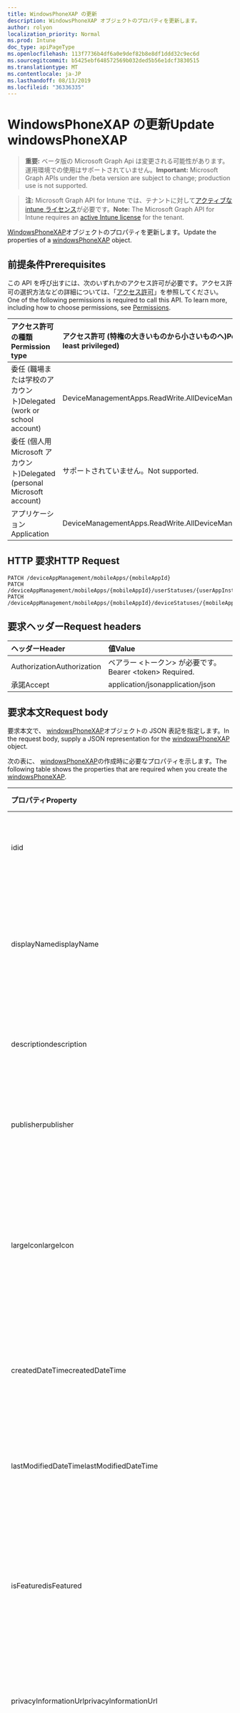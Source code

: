 ```yaml
---
title: WindowsPhoneXAP の更新
description: WindowsPhoneXAP オブジェクトのプロパティを更新します。
author: rolyon
localization_priority: Normal
ms.prod: Intune
doc_type: apiPageType
ms.openlocfilehash: 113f7736b4df6a0e9def82b8e8df1ddd32c9ec6d
ms.sourcegitcommit: b5425ebf648572569b032ded5b56e1dcf3830515
ms.translationtype: MT
ms.contentlocale: ja-JP
ms.lasthandoff: 08/13/2019
ms.locfileid: "36336335"
---
```

# <a name="update-windowsphonexap"></a><span data-ttu-id="fc78f-103">WindowsPhoneXAP の更新</span><span class="sxs-lookup"><span data-stu-id="fc78f-103">Update windowsPhoneXAP</span></span>

> <span data-ttu-id="fc78f-104">**重要:** ベータ版の Microsoft Graph Api は変更される可能性があります。運用環境での使用はサポートされていません。</span><span class="sxs-lookup"><span data-stu-id="fc78f-104">**Important:** Microsoft Graph APIs under the /beta version are subject to change; production use is not supported.</span></span>

> <span data-ttu-id="fc78f-105">**注:** Microsoft Graph API for Intune では、テナントに対して[アクティブな intune ライセンス](https://go.microsoft.com/fwlink/?linkid=839381)が必要です。</span><span class="sxs-lookup"><span data-stu-id="fc78f-105">**Note:** The Microsoft Graph API for Intune requires an [active Intune license](https://go.microsoft.com/fwlink/?linkid=839381) for the tenant.</span></span>

<span data-ttu-id="fc78f-106">[WindowsPhoneXAP](../resources/intune-apps-windowsphonexap.md)オブジェクトのプロパティを更新します。</span><span class="sxs-lookup"><span data-stu-id="fc78f-106">Update the properties of a [windowsPhoneXAP](../resources/intune-apps-windowsphonexap.md) object.</span></span>

## <a name="prerequisites"></a><span data-ttu-id="fc78f-107">前提条件</span><span class="sxs-lookup"><span data-stu-id="fc78f-107">Prerequisites</span></span>
<span data-ttu-id="fc78f-p101">この API を呼び出すには、次のいずれかのアクセス許可が必要です。アクセス許可の選択方法などの詳細については、「[アクセス許可](/graph/permissions-reference)」を参照してください。</span><span class="sxs-lookup"><span data-stu-id="fc78f-p101">One of the following permissions is required to call this API. To learn more, including how to choose permissions, see [Permissions](/graph/permissions-reference).</span></span>

|<span data-ttu-id="fc78f-110">アクセス許可の種類</span><span class="sxs-lookup"><span data-stu-id="fc78f-110">Permission type</span></span>|<span data-ttu-id="fc78f-111">アクセス許可 (特権の大きいものから小さいものへ)</span><span class="sxs-lookup"><span data-stu-id="fc78f-111">Permissions (from most to least privileged)</span></span>|
|:---|:---|
|<span data-ttu-id="fc78f-112">委任 (職場または学校のアカウント)</span><span class="sxs-lookup"><span data-stu-id="fc78f-112">Delegated (work or school account)</span></span>|<span data-ttu-id="fc78f-113">DeviceManagementApps.ReadWrite.All</span><span class="sxs-lookup"><span data-stu-id="fc78f-113">DeviceManagementApps.ReadWrite.All</span></span>|
|<span data-ttu-id="fc78f-114">委任 (個人用 Microsoft アカウント)</span><span class="sxs-lookup"><span data-stu-id="fc78f-114">Delegated (personal Microsoft account)</span></span>|<span data-ttu-id="fc78f-115">サポートされていません。</span><span class="sxs-lookup"><span data-stu-id="fc78f-115">Not supported.</span></span>|
|<span data-ttu-id="fc78f-116">アプリケーション</span><span class="sxs-lookup"><span data-stu-id="fc78f-116">Application</span></span>|<span data-ttu-id="fc78f-117">DeviceManagementApps.ReadWrite.All</span><span class="sxs-lookup"><span data-stu-id="fc78f-117">DeviceManagementApps.ReadWrite.All</span></span>|

## <a name="http-request"></a><span data-ttu-id="fc78f-118">HTTP 要求</span><span class="sxs-lookup"><span data-stu-id="fc78f-118">HTTP Request</span></span>
<!-- {
  "blockType": "ignored"
}
-->
``` http
PATCH /deviceAppManagement/mobileApps/{mobileAppId}
PATCH /deviceAppManagement/mobileApps/{mobileAppId}/userStatuses/{userAppInstallStatusId}/app
PATCH /deviceAppManagement/mobileApps/{mobileAppId}/deviceStatuses/{mobileAppInstallStatusId}/app
```

## <a name="request-headers"></a><span data-ttu-id="fc78f-119">要求ヘッダー</span><span class="sxs-lookup"><span data-stu-id="fc78f-119">Request headers</span></span>
|<span data-ttu-id="fc78f-120">ヘッダー</span><span class="sxs-lookup"><span data-stu-id="fc78f-120">Header</span></span>|<span data-ttu-id="fc78f-121">値</span><span class="sxs-lookup"><span data-stu-id="fc78f-121">Value</span></span>|
|:---|:---|
|<span data-ttu-id="fc78f-122">Authorization</span><span class="sxs-lookup"><span data-stu-id="fc78f-122">Authorization</span></span>|<span data-ttu-id="fc78f-123">ベアラー &lt;トークン&gt; が必要です。</span><span class="sxs-lookup"><span data-stu-id="fc78f-123">Bearer &lt;token&gt; Required.</span></span>|
|<span data-ttu-id="fc78f-124">承諾</span><span class="sxs-lookup"><span data-stu-id="fc78f-124">Accept</span></span>|<span data-ttu-id="fc78f-125">application/json</span><span class="sxs-lookup"><span data-stu-id="fc78f-125">application/json</span></span>|

## <a name="request-body"></a><span data-ttu-id="fc78f-126">要求本文</span><span class="sxs-lookup"><span data-stu-id="fc78f-126">Request body</span></span>
<span data-ttu-id="fc78f-127">要求本文で、 [windowsPhoneXAP](../resources/intune-apps-windowsphonexap.md)オブジェクトの JSON 表記を指定します。</span><span class="sxs-lookup"><span data-stu-id="fc78f-127">In the request body, supply a JSON representation for the [windowsPhoneXAP](../resources/intune-apps-windowsphonexap.md) object.</span></span>

<span data-ttu-id="fc78f-128">次の表に、 [windowsPhoneXAP](../resources/intune-apps-windowsphonexap.md)の作成時に必要なプロパティを示します。</span><span class="sxs-lookup"><span data-stu-id="fc78f-128">The following table shows the properties that are required when you create the [windowsPhoneXAP](../resources/intune-apps-windowsphonexap.md).</span></span>

|<span data-ttu-id="fc78f-129">プロパティ</span><span class="sxs-lookup"><span data-stu-id="fc78f-129">Property</span></span>|<span data-ttu-id="fc78f-130">型</span><span class="sxs-lookup"><span data-stu-id="fc78f-130">Type</span></span>|<span data-ttu-id="fc78f-131">説明</span><span class="sxs-lookup"><span data-stu-id="fc78f-131">Description</span></span>|
|:---|:---|:---|
|<span data-ttu-id="fc78f-132">id</span><span class="sxs-lookup"><span data-stu-id="fc78f-132">id</span></span>|<span data-ttu-id="fc78f-133">文字列</span><span class="sxs-lookup"><span data-stu-id="fc78f-133">String</span></span>|<span data-ttu-id="fc78f-134">エンティティのキー。</span><span class="sxs-lookup"><span data-stu-id="fc78f-134">Key of the entity.</span></span> <span data-ttu-id="fc78f-135">[mobileApp](../resources/intune-apps-mobileapp.md) から継承します</span><span class="sxs-lookup"><span data-stu-id="fc78f-135">Inherited from [mobileApp](../resources/intune-apps-mobileapp.md)</span></span>|
|<span data-ttu-id="fc78f-136">displayName</span><span class="sxs-lookup"><span data-stu-id="fc78f-136">displayName</span></span>|<span data-ttu-id="fc78f-137">文字列</span><span class="sxs-lookup"><span data-stu-id="fc78f-137">String</span></span>|<span data-ttu-id="fc78f-138">管理者が提供またはインポートしたアプリのタイトル。</span><span class="sxs-lookup"><span data-stu-id="fc78f-138">The admin provided or imported title of the app.</span></span> <span data-ttu-id="fc78f-139">[mobileApp](../resources/intune-apps-mobileapp.md) から継承します</span><span class="sxs-lookup"><span data-stu-id="fc78f-139">Inherited from [mobileApp](../resources/intune-apps-mobileapp.md)</span></span>|
|<span data-ttu-id="fc78f-140">description</span><span class="sxs-lookup"><span data-stu-id="fc78f-140">description</span></span>|<span data-ttu-id="fc78f-141">String</span><span class="sxs-lookup"><span data-stu-id="fc78f-141">String</span></span>|<span data-ttu-id="fc78f-142">アプリの説明。</span><span class="sxs-lookup"><span data-stu-id="fc78f-142">The description of the app.</span></span> <span data-ttu-id="fc78f-143">[mobileApp](../resources/intune-apps-mobileapp.md) から継承します</span><span class="sxs-lookup"><span data-stu-id="fc78f-143">Inherited from [mobileApp](../resources/intune-apps-mobileapp.md)</span></span>|
|<span data-ttu-id="fc78f-144">publisher</span><span class="sxs-lookup"><span data-stu-id="fc78f-144">publisher</span></span>|<span data-ttu-id="fc78f-145">String</span><span class="sxs-lookup"><span data-stu-id="fc78f-145">String</span></span>|<span data-ttu-id="fc78f-146">アプリの発行元。</span><span class="sxs-lookup"><span data-stu-id="fc78f-146">The publisher of the app.</span></span> <span data-ttu-id="fc78f-147">[mobileApp](../resources/intune-apps-mobileapp.md) から継承します</span><span class="sxs-lookup"><span data-stu-id="fc78f-147">Inherited from [mobileApp](../resources/intune-apps-mobileapp.md)</span></span>|
|<span data-ttu-id="fc78f-148">largeIcon</span><span class="sxs-lookup"><span data-stu-id="fc78f-148">largeIcon</span></span>|[<span data-ttu-id="fc78f-149">mimeContent</span><span class="sxs-lookup"><span data-stu-id="fc78f-149">mimeContent</span></span>](../resources/intune-shared-mimecontent.md)|<span data-ttu-id="fc78f-150">アプリの詳細に表示され、アイコンのアップロードに使用される大きいアイコン。</span><span class="sxs-lookup"><span data-stu-id="fc78f-150">The large icon, to be displayed in the app details and used for upload of the icon.</span></span> <span data-ttu-id="fc78f-151">[mobileApp](../resources/intune-apps-mobileapp.md) から継承します</span><span class="sxs-lookup"><span data-stu-id="fc78f-151">Inherited from [mobileApp](../resources/intune-apps-mobileapp.md)</span></span>|
|<span data-ttu-id="fc78f-152">createdDateTime</span><span class="sxs-lookup"><span data-stu-id="fc78f-152">createdDateTime</span></span>|<span data-ttu-id="fc78f-153">DateTimeOffset</span><span class="sxs-lookup"><span data-stu-id="fc78f-153">DateTimeOffset</span></span>|<span data-ttu-id="fc78f-154">アプリが作成された日時。</span><span class="sxs-lookup"><span data-stu-id="fc78f-154">The date and time the app was created.</span></span> <span data-ttu-id="fc78f-155">[mobileApp](../resources/intune-apps-mobileapp.md) から継承します</span><span class="sxs-lookup"><span data-stu-id="fc78f-155">Inherited from [mobileApp](../resources/intune-apps-mobileapp.md)</span></span>|
|<span data-ttu-id="fc78f-156">lastModifiedDateTime</span><span class="sxs-lookup"><span data-stu-id="fc78f-156">lastModifiedDateTime</span></span>|<span data-ttu-id="fc78f-157">DateTimeOffset</span><span class="sxs-lookup"><span data-stu-id="fc78f-157">DateTimeOffset</span></span>|<span data-ttu-id="fc78f-158">アプリが最後に変更された日時。</span><span class="sxs-lookup"><span data-stu-id="fc78f-158">The date and time the app was last modified.</span></span> <span data-ttu-id="fc78f-159">[mobileApp](../resources/intune-apps-mobileapp.md) から継承します</span><span class="sxs-lookup"><span data-stu-id="fc78f-159">Inherited from [mobileApp](../resources/intune-apps-mobileapp.md)</span></span>|
|<span data-ttu-id="fc78f-160">isFeatured</span><span class="sxs-lookup"><span data-stu-id="fc78f-160">isFeatured</span></span>|<span data-ttu-id="fc78f-161">Boolean</span><span class="sxs-lookup"><span data-stu-id="fc78f-161">Boolean</span></span>|<span data-ttu-id="fc78f-162">アプリが管理者のおすすめとしてマークされたかどうかを示す値。[mobileApp](../resources/intune-apps-mobileapp.md) から継承します</span><span class="sxs-lookup"><span data-stu-id="fc78f-162">The value indicating whether the app is marked as featured by the admin. Inherited from [mobileApp](../resources/intune-apps-mobileapp.md)</span></span>|
|<span data-ttu-id="fc78f-163">privacyInformationUrl</span><span class="sxs-lookup"><span data-stu-id="fc78f-163">privacyInformationUrl</span></span>|<span data-ttu-id="fc78f-164">String</span><span class="sxs-lookup"><span data-stu-id="fc78f-164">String</span></span>|<span data-ttu-id="fc78f-165">プライバシーに関する声明の URL。</span><span class="sxs-lookup"><span data-stu-id="fc78f-165">The privacy statement Url.</span></span> <span data-ttu-id="fc78f-166">[mobileApp](../resources/intune-apps-mobileapp.md) から継承します</span><span class="sxs-lookup"><span data-stu-id="fc78f-166">Inherited from [mobileApp](../resources/intune-apps-mobileapp.md)</span></span>|
|<span data-ttu-id="fc78f-167">informationUrl</span><span class="sxs-lookup"><span data-stu-id="fc78f-167">informationUrl</span></span>|<span data-ttu-id="fc78f-168">String</span><span class="sxs-lookup"><span data-stu-id="fc78f-168">String</span></span>|<span data-ttu-id="fc78f-169">詳細情報の URL。</span><span class="sxs-lookup"><span data-stu-id="fc78f-169">The more information Url.</span></span> <span data-ttu-id="fc78f-170">[mobileApp](../resources/intune-apps-mobileapp.md) から継承します</span><span class="sxs-lookup"><span data-stu-id="fc78f-170">Inherited from [mobileApp](../resources/intune-apps-mobileapp.md)</span></span>|
|<span data-ttu-id="fc78f-171">owner</span><span class="sxs-lookup"><span data-stu-id="fc78f-171">owner</span></span>|<span data-ttu-id="fc78f-172">String</span><span class="sxs-lookup"><span data-stu-id="fc78f-172">String</span></span>|<span data-ttu-id="fc78f-173">アプリの所有者。</span><span class="sxs-lookup"><span data-stu-id="fc78f-173">The owner of the app.</span></span> <span data-ttu-id="fc78f-174">[mobileApp](../resources/intune-apps-mobileapp.md) から継承します</span><span class="sxs-lookup"><span data-stu-id="fc78f-174">Inherited from [mobileApp](../resources/intune-apps-mobileapp.md)</span></span>|
|<span data-ttu-id="fc78f-175">developer</span><span class="sxs-lookup"><span data-stu-id="fc78f-175">developer</span></span>|<span data-ttu-id="fc78f-176">String</span><span class="sxs-lookup"><span data-stu-id="fc78f-176">String</span></span>|<span data-ttu-id="fc78f-177">アプリの開発者。</span><span class="sxs-lookup"><span data-stu-id="fc78f-177">The developer of the app.</span></span> <span data-ttu-id="fc78f-178">[mobileApp](../resources/intune-apps-mobileapp.md) から継承します</span><span class="sxs-lookup"><span data-stu-id="fc78f-178">Inherited from [mobileApp](../resources/intune-apps-mobileapp.md)</span></span>|
|<span data-ttu-id="fc78f-179">notes</span><span class="sxs-lookup"><span data-stu-id="fc78f-179">notes</span></span>|<span data-ttu-id="fc78f-180">String</span><span class="sxs-lookup"><span data-stu-id="fc78f-180">String</span></span>|<span data-ttu-id="fc78f-181">アプリ用のメモ。</span><span class="sxs-lookup"><span data-stu-id="fc78f-181">Notes for the app.</span></span> <span data-ttu-id="fc78f-182">[mobileApp](../resources/intune-apps-mobileapp.md) から継承します</span><span class="sxs-lookup"><span data-stu-id="fc78f-182">Inherited from [mobileApp](../resources/intune-apps-mobileapp.md)</span></span>|
|<span data-ttu-id="fc78f-183">uploadState</span><span class="sxs-lookup"><span data-stu-id="fc78f-183">uploadState</span></span>|<span data-ttu-id="fc78f-184">Int32</span><span class="sxs-lookup"><span data-stu-id="fc78f-184">Int32</span></span>|<span data-ttu-id="fc78f-185">アップロード状態。</span><span class="sxs-lookup"><span data-stu-id="fc78f-185">The upload state.</span></span> <span data-ttu-id="fc78f-186">[mobileApp](../resources/intune-apps-mobileapp.md) から継承します</span><span class="sxs-lookup"><span data-stu-id="fc78f-186">Inherited from [mobileApp](../resources/intune-apps-mobileapp.md)</span></span>|
|<span data-ttu-id="fc78f-187">publishingState</span><span class="sxs-lookup"><span data-stu-id="fc78f-187">publishingState</span></span>|[<span data-ttu-id="fc78f-188">mobileAppPublishingState</span><span class="sxs-lookup"><span data-stu-id="fc78f-188">mobileAppPublishingState</span></span>](../resources/intune-apps-mobileapppublishingstate.md)|<span data-ttu-id="fc78f-189">アプリの発行の状態。</span><span class="sxs-lookup"><span data-stu-id="fc78f-189">The publishing state for the app.</span></span> <span data-ttu-id="fc78f-190">アプリが発行されていない限り、アプリを割り当てることができません。</span><span class="sxs-lookup"><span data-stu-id="fc78f-190">The app cannot be assigned unless the app is published.</span></span> <span data-ttu-id="fc78f-191">[MobileApp](../resources/intune-apps-mobileapp.md)から継承されます。</span><span class="sxs-lookup"><span data-stu-id="fc78f-191">Inherited from [mobileApp](../resources/intune-apps-mobileapp.md).</span></span> <span data-ttu-id="fc78f-192">可能な値は、`notPublished`、`processing`、`published` です。</span><span class="sxs-lookup"><span data-stu-id="fc78f-192">Possible values are: `notPublished`, `processing`, `published`.</span></span>|
|<span data-ttu-id="fc78f-193">isAssigned</span><span class="sxs-lookup"><span data-stu-id="fc78f-193">isAssigned</span></span>|<span data-ttu-id="fc78f-194">Boolean</span><span class="sxs-lookup"><span data-stu-id="fc78f-194">Boolean</span></span>|<span data-ttu-id="fc78f-195">アプリが少なくとも1つのグループに割り当てられているかどうかを示す値。</span><span class="sxs-lookup"><span data-stu-id="fc78f-195">The value indicating whether the app is assigned to at least one group.</span></span> <span data-ttu-id="fc78f-196">[mobileApp](../resources/intune-apps-mobileapp.md) から継承します</span><span class="sxs-lookup"><span data-stu-id="fc78f-196">Inherited from [mobileApp](../resources/intune-apps-mobileapp.md)</span></span>|
|<span data-ttu-id="fc78f-197">roleScopeTagIds</span><span class="sxs-lookup"><span data-stu-id="fc78f-197">roleScopeTagIds</span></span>|<span data-ttu-id="fc78f-198">文字列コレクション</span><span class="sxs-lookup"><span data-stu-id="fc78f-198">String collection</span></span>|<span data-ttu-id="fc78f-199">このモバイルアプリの範囲タグ id のリスト。</span><span class="sxs-lookup"><span data-stu-id="fc78f-199">List of scope tag ids for this mobile app.</span></span> <span data-ttu-id="fc78f-200">[mobileApp](../resources/intune-apps-mobileapp.md) から継承します</span><span class="sxs-lookup"><span data-stu-id="fc78f-200">Inherited from [mobileApp](../resources/intune-apps-mobileapp.md)</span></span>|
|<span data-ttu-id="fc78f-201">dependentAppCount</span><span class="sxs-lookup"><span data-stu-id="fc78f-201">dependentAppCount</span></span>|<span data-ttu-id="fc78f-202">Int32</span><span class="sxs-lookup"><span data-stu-id="fc78f-202">Int32</span></span>|<span data-ttu-id="fc78f-203">子アプリが持つ依存関係の合計数。</span><span class="sxs-lookup"><span data-stu-id="fc78f-203">The total number of dependencies the child app has.</span></span> <span data-ttu-id="fc78f-204">[mobileApp](../resources/intune-apps-mobileapp.md) から継承します</span><span class="sxs-lookup"><span data-stu-id="fc78f-204">Inherited from [mobileApp](../resources/intune-apps-mobileapp.md)</span></span>|
|<span data-ttu-id="fc78f-205">committedContentVersion</span><span class="sxs-lookup"><span data-stu-id="fc78f-205">committedContentVersion</span></span>|<span data-ttu-id="fc78f-206">String</span><span class="sxs-lookup"><span data-stu-id="fc78f-206">String</span></span>|<span data-ttu-id="fc78f-207">内部にコミットされたコンテンツのバージョン。</span><span class="sxs-lookup"><span data-stu-id="fc78f-207">The internal committed content version.</span></span> <span data-ttu-id="fc78f-208">[mobileLobApp](../resources/intune-apps-mobilelobapp.md) から継承します</span><span class="sxs-lookup"><span data-stu-id="fc78f-208">Inherited from [mobileLobApp](../resources/intune-apps-mobilelobapp.md)</span></span>|
|<span data-ttu-id="fc78f-209">fileName</span><span class="sxs-lookup"><span data-stu-id="fc78f-209">fileName</span></span>|<span data-ttu-id="fc78f-210">文字列型 (String)</span><span class="sxs-lookup"><span data-stu-id="fc78f-210">String</span></span>|<span data-ttu-id="fc78f-211">メインの LOB アプリケーションのファイル名。</span><span class="sxs-lookup"><span data-stu-id="fc78f-211">The name of the main Lob application file.</span></span> <span data-ttu-id="fc78f-212">[mobileLobApp](../resources/intune-apps-mobilelobapp.md) から継承します</span><span class="sxs-lookup"><span data-stu-id="fc78f-212">Inherited from [mobileLobApp](../resources/intune-apps-mobilelobapp.md)</span></span>|
|<span data-ttu-id="fc78f-213">size</span><span class="sxs-lookup"><span data-stu-id="fc78f-213">size</span></span>|<span data-ttu-id="fc78f-214">Int64</span><span class="sxs-lookup"><span data-stu-id="fc78f-214">Int64</span></span>|<span data-ttu-id="fc78f-215">アップロードされたすべてのファイルを含む合計サイズ。</span><span class="sxs-lookup"><span data-stu-id="fc78f-215">The total size, including all uploaded files.</span></span> <span data-ttu-id="fc78f-216">[mobileLobApp](../resources/intune-apps-mobilelobapp.md) から継承します</span><span class="sxs-lookup"><span data-stu-id="fc78f-216">Inherited from [mobileLobApp](../resources/intune-apps-mobilelobapp.md)</span></span>|
|<span data-ttu-id="fc78f-217">minimumSupportedOperatingSystem</span><span class="sxs-lookup"><span data-stu-id="fc78f-217">minimumSupportedOperatingSystem</span></span>|[<span data-ttu-id="fc78f-218">windowsMinimumOperatingSystem</span><span class="sxs-lookup"><span data-stu-id="fc78f-218">windowsMinimumOperatingSystem</span></span>](../resources/intune-apps-windowsminimumoperatingsystem.md)|<span data-ttu-id="fc78f-219">該当するオペレーティング システムの最小の値。</span><span class="sxs-lookup"><span data-stu-id="fc78f-219">The value for the minimum applicable operating system.</span></span>|
|<span data-ttu-id="fc78f-220">productIdentifier</span><span class="sxs-lookup"><span data-stu-id="fc78f-220">productIdentifier</span></span>|<span data-ttu-id="fc78f-221">String</span><span class="sxs-lookup"><span data-stu-id="fc78f-221">String</span></span>|<span data-ttu-id="fc78f-222">製品識別子。</span><span class="sxs-lookup"><span data-stu-id="fc78f-222">The Product Identifier.</span></span>|
|<span data-ttu-id="fc78f-223">identityVersion</span><span class="sxs-lookup"><span data-stu-id="fc78f-223">identityVersion</span></span>|<span data-ttu-id="fc78f-224">String</span><span class="sxs-lookup"><span data-stu-id="fc78f-224">String</span></span>|<span data-ttu-id="fc78f-225">ID のバージョン。</span><span class="sxs-lookup"><span data-stu-id="fc78f-225">The identity version.</span></span>|



## <a name="response"></a><span data-ttu-id="fc78f-226">応答</span><span class="sxs-lookup"><span data-stu-id="fc78f-226">Response</span></span>
<span data-ttu-id="fc78f-227">成功した場合、このメソッド`200 OK`は応答コードと、応答本文で更新された[windowsPhoneXAP](../resources/intune-apps-windowsphonexap.md)オブジェクトを返します。</span><span class="sxs-lookup"><span data-stu-id="fc78f-227">If successful, this method returns a `200 OK` response code and an updated [windowsPhoneXAP](../resources/intune-apps-windowsphonexap.md) object in the response body.</span></span>

## <a name="example"></a><span data-ttu-id="fc78f-228">例</span><span class="sxs-lookup"><span data-stu-id="fc78f-228">Example</span></span>

### <a name="request"></a><span data-ttu-id="fc78f-229">要求</span><span class="sxs-lookup"><span data-stu-id="fc78f-229">Request</span></span>
<span data-ttu-id="fc78f-230">以下は、要求の例です。</span><span class="sxs-lookup"><span data-stu-id="fc78f-230">Here is an example of the request.</span></span>
``` http
PATCH https://graph.microsoft.com/beta/deviceAppManagement/mobileApps/{mobileAppId}
Content-type: application/json
Content-length: 1237

{
  "@odata.type": "#microsoft.graph.windowsPhoneXAP",
  "displayName": "Display Name value",
  "description": "Description value",
  "publisher": "Publisher value",
  "largeIcon": {
    "@odata.type": "microsoft.graph.mimeContent",
    "type": "Type value",
    "value": "dmFsdWU="
  },
  "isFeatured": true,
  "privacyInformationUrl": "https://example.com/privacyInformationUrl/",
  "informationUrl": "https://example.com/informationUrl/",
  "owner": "Owner value",
  "developer": "Developer value",
  "notes": "Notes value",
  "uploadState": 11,
  "publishingState": "processing",
  "isAssigned": true,
  "roleScopeTagIds": [
    "Role Scope Tag Ids value"
  ],
  "dependentAppCount": 1,
  "committedContentVersion": "Committed Content Version value",
  "fileName": "File Name value",
  "size": 4,
  "minimumSupportedOperatingSystem": {
    "@odata.type": "microsoft.graph.windowsMinimumOperatingSystem",
    "v8_0": true,
    "v8_1": true,
    "v10_0": true,
    "v10_1607": true,
    "v10_1703": true,
    "v10_1709": true,
    "v10_1803": true,
    "v10_1809": true,
    "v10_1903": true
  },
  "productIdentifier": "Product Identifier value",
  "identityVersion": "Identity Version value"
}
```

### <a name="response"></a><span data-ttu-id="fc78f-231">応答</span><span class="sxs-lookup"><span data-stu-id="fc78f-231">Response</span></span>
<span data-ttu-id="fc78f-p122">以下は、応答の例です。注:簡潔にするために、ここに示す応答オブジェクトは切り詰められている場合があります。すべてのプロパティは実際の呼び出しから返されます。</span><span class="sxs-lookup"><span data-stu-id="fc78f-p122">Here is an example of the response. Note: The response object shown here may be truncated for brevity. All of the properties will be returned from an actual call.</span></span>
``` http
HTTP/1.1 200 OK
Content-Type: application/json
Content-Length: 1409

{
  "@odata.type": "#microsoft.graph.windowsPhoneXAP",
  "id": "301ddc77-dc77-301d-77dc-1d3077dc1d30",
  "displayName": "Display Name value",
  "description": "Description value",
  "publisher": "Publisher value",
  "largeIcon": {
    "@odata.type": "microsoft.graph.mimeContent",
    "type": "Type value",
    "value": "dmFsdWU="
  },
  "createdDateTime": "2017-01-01T00:02:43.5775965-08:00",
  "lastModifiedDateTime": "2017-01-01T00:00:35.1329464-08:00",
  "isFeatured": true,
  "privacyInformationUrl": "https://example.com/privacyInformationUrl/",
  "informationUrl": "https://example.com/informationUrl/",
  "owner": "Owner value",
  "developer": "Developer value",
  "notes": "Notes value",
  "uploadState": 11,
  "publishingState": "processing",
  "isAssigned": true,
  "roleScopeTagIds": [
    "Role Scope Tag Ids value"
  ],
  "dependentAppCount": 1,
  "committedContentVersion": "Committed Content Version value",
  "fileName": "File Name value",
  "size": 4,
  "minimumSupportedOperatingSystem": {
    "@odata.type": "microsoft.graph.windowsMinimumOperatingSystem",
    "v8_0": true,
    "v8_1": true,
    "v10_0": true,
    "v10_1607": true,
    "v10_1703": true,
    "v10_1709": true,
    "v10_1803": true,
    "v10_1809": true,
    "v10_1903": true
  },
  "productIdentifier": "Product Identifier value",
  "identityVersion": "Identity Version value"
}
```






